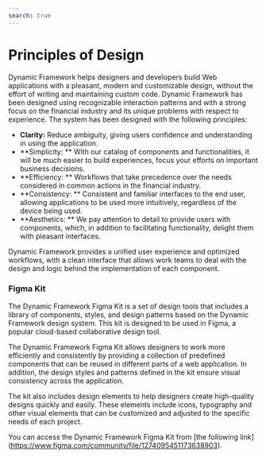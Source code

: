 ```yaml
---
search: true
---
```


# Principles of Design

Dynamic Framework helps designers and developers build Web applications with a pleasant, modern and customizable design, without the effort of writing and maintaining custom code. Dynamic Framework has been designed using recognizable interaction patterns and with a strong focus on the financial industry and its unique problems with respect to experience. The system has been designed with the following principles:
- **Clarity:** Reduce ambiguity, giving users confidence and understanding in using the application.
- **Simplicity: ** With our catalog of components and functionalities, it will be much easier to build experiences, focus your efforts on important business decisions.
- **Efficiency: ** Workflows that take precedence over the needs considered in common actions in the financial industry.
- **Consistency: ** Consistent and familiar interfaces to the end user, allowing applications to be used more intuitively, regardless of the device being used.
- **Aesthetics: ** We pay attention to detail to provide users with components, which, in addition to facilitating functionality, delight them with pleasant interfaces.

Dynamic Framework provides a unified user experience and optimized workflows, with a clean interface that allows work teams to deal with the design and logic behind the implementation of each component.


### Figma Kit
The Dynamic Framework Figma Kit is a set of design tools that includes a library of components, styles, and design patterns based on the Dynamic Framework design system. This kit is designed to be used in Figma, a popular cloud-based collaborative design tool.

The Dynamic Framework Figma Kit allows designers to work more efficiently and consistently by providing a collection of predefined components that can be reused in different parts of a web application. In addition, the design styles and patterns defined in the kit ensure visual consistency across the application.

The kit also includes design elements to help designers create high-quality designs quickly and easily. These elements include icons, typography and other visual elements that can be customized and adjusted to the specific needs of each project.

You can access the Dynamic Framework Figma Kit from [the following link] (https://www.figma.com/community/file/1274095451173638903).
